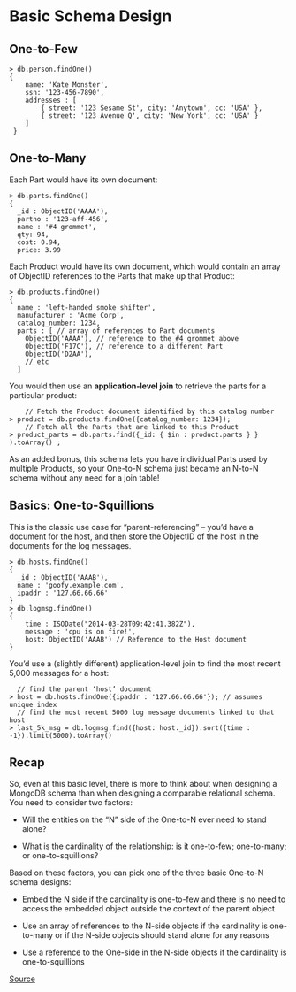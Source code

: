# Basic Schema Design

## One-to-Few

    > db.person.findOne()
    {
        name: 'Kate Monster',
        ssn: '123-456-7890',
        addresses : [
    	    { street: '123 Sesame St', city: 'Anytown', cc: 'USA' },
    	    { street: '123 Avenue Q', city: 'New York', cc: 'USA' }
        ]
     }

## One-to-Many

Each Part would have its own document:

    > db.parts.findOne()
    {
      _id : ObjectID('AAAA'),
      partno : '123-aff-456',
      name : '#4 grommet',
      qty: 94,
      cost: 0.94,
      price: 3.99

Each Product would have its own document, which would contain an array of ObjectID references to the Parts that make up that Product:

    > db.products.findOne()
    {
      name : 'left-handed smoke shifter',
      manufacturer : 'Acme Corp',
      catalog_number: 1234,
      parts : [ // array of references to Part documents
        ObjectID('AAAA'), // reference to the #4 grommet above
        ObjectID('F17C'), // reference to a different Part
        ObjectID('D2AA'),
        // etc
      ]

You would then use an **application-level join** to retrieve the parts for a particular product:

        // Fetch the Product document identified by this catalog number
    > product = db.products.findOne({catalog_number: 1234});
        // Fetch all the Parts that are linked to this Product
    > product_parts = db.parts.find({_id: { $in : product.parts } } ).toArray() ;

As an added bonus, this schema lets you have individual Parts used by multiple Products, so your One-to-N schema just became an N-to-N schema without any need for a join table!

## Basics: One-to-Squillions

This is the classic use case for “parent-referencing” – you’d have a document for the host, and then store the ObjectID of the host in the documents for the log messages.

    > db.hosts.findOne()
    {
      _id : ObjectID('AAAB'),
      name : 'goofy.example.com',
      ipaddr : '127.66.66.66'
    }
    > db.logmsg.findOne()
    {
    	time : ISODate("2014-03-28T09:42:41.382Z"),
    	message : 'cpu is on fire!',
    	host: ObjectID('AAAB') // Reference to the Host document
    }

You’d use a (slightly different) application-level join to find the most recent 5,000 messages for a host:

      // find the parent ‘host’ document
    > host = db.hosts.findOne({ipaddr : '127.66.66.66'}); // assumes unique index
      // find the most recent 5000 log message documents linked to that host
    > last_5k_msg = db.logmsg.find({host: host._id}).sort({time : -1}).limit(5000).toArray()

## Recap

So, even at this basic level, there is more to think about when designing a MongoDB schema than when designing a comparable relational schema. You need to consider two factors:

- Will the entities on the “N” side of the One-to-N ever need to stand alone?

- What is the cardinality of the relationship: is it one-to-few; one-to-many; or one-to-squillions?

Based on these factors, you can pick one of the three basic One-to-N schema designs:

- Embed the N side if the cardinality is one-to-few and there is no need to access the embedded object outside the context of the parent object

- Use an array of references to the N-side objects if the cardinality is one-to-many or if the N-side objects should stand alone for any reasons

- Use a reference to the One-side in the N-side objects if the cardinality is one-to-squillions

[Source](https://www.mongodb.com/blog/post/6-rules-of-thumb-for-mongodb-schema-design-part-1)

